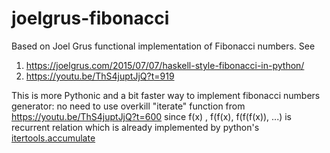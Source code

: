 # joelgrus-fibonacci
Based on Joel Grus functional implementation of Fibonacci numbers. See
1. https://joelgrus.com/2015/07/07/haskell-style-fibonacci-in-python/
2. https://youtu.be/ThS4juptJjQ?t=919

This is more Pythonic and a bit faster way to implement fibonacci numbers generator: no need to use overkill "iterate" function from https://youtu.be/ThS4juptJjQ?t=600
since f(x) , f(f(x), f(f(f(x)), ...) is recurrent relation which is already implemented by python's [itertools.accumulate](https://docs.python.org/3/library/itertools.html#itertools.accumulate)
